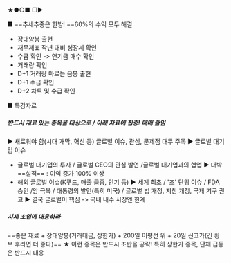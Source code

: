 ★●○■ □▶

■ ==추세추종은 한방! ==60%의 수익 모두 해결
+ 장대양봉 출현
+ 재무제표 작년 대비 성장세 확인
+ 수급 확인 -> 연기금 매수 확인
+ 거래량 확인
+ D+1 거래량 마르는 음봉 출현
+ D+1 수급 확인
+ D+2 차트 및 수급 확인

■ 특강자료
##### 반드시 재료 있는 종목을 대상으로 / 아래 자료에 집중! 매매 줄임
▶ 새로워야 함(시대 개막, 혁신 등) 글로벌 이슈, 관심, 문제점 대두 주목
▶ 글로벌 대기업 이슈
+ 글로벌 대기업의 투자 / 글로벌 CEO의 관심 발언 /글로벌 대기업과의 협업
▶ 대박 ==실적== : 이익 증가 100% 이상 
+ 해외 글로벌 이슈(K푸드, 매출 급증, 인기 등)
▶ 세계 최초 / '조' 단위 이슈 / FDA 승인 /암 극복 / 대통령의 발언(특히 미국) / 글로벌 법 개정, 지침 개정, 국제 기구 권고
▶ 결국 글로벌이 핵심 -> 국내 내수 시장엔 한계

#####  시세 초입에 대응하라
==좋은 재료 + 장대양봉(거래대금, 상한가) + 200일 이평선 위 + 20일 신고가(긴 횡보 후라면 더 좋다)==
★ 이런 종목은 반드시 초반을 공략! 특히 상한가 종목, 단체 급등은 반드시 대응